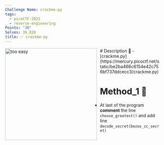 ```yaml
---
Challenge Name: crackme-py
tags:
  - picoCTF-2021
  - reverse-engineering
Points: "30"
Solves: 36,820
title: ✅ crackme-py
---
```

<img src="https://i.imgur.com/grfAFof.gif" alt="too easy" title="too easy" width="300" style="float:left; margin-right: 10px;" />
# Description 📄
- [crackme.py](https://mercury.picoctf.net/static/be2ba466c6154e42c756bf737ddcecc3/crackme.py)

# Method_1 🧪
- At last of the program **comment** the line `choose_greatest()` and add line `decode_secret(bezos_cc_secret)`


